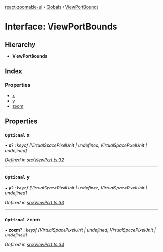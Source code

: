 [react-zoomable-ui](../README.md) › [Globals](../globals.md) › [ViewPortBounds](viewportbounds.md)

# Interface: ViewPortBounds

## Hierarchy

- **ViewPortBounds**

## Index

### Properties

- [x](viewportbounds.md#optional-x)
- [y](viewportbounds.md#optional-y)
- [zoom](viewportbounds.md#optional-zoom)

## Properties

### `Optional` x

• **x**? : _keyof [VirtualSpacePixelUnit | undefined, VirtualSpacePixelUnit | undefined]_

_Defined in [src/ViewPort.ts:32](https://github.com/aarondail/react-zoomable-ui/blob/d41a716/src/ViewPort.ts#L32)_

---

### `Optional` y

• **y**? : _keyof [VirtualSpacePixelUnit | undefined, VirtualSpacePixelUnit | undefined]_

_Defined in [src/ViewPort.ts:33](https://github.com/aarondail/react-zoomable-ui/blob/d41a716/src/ViewPort.ts#L33)_

---

### `Optional` zoom

• **zoom**? : _keyof [VirtualSpacePixelUnit | undefined, VirtualSpacePixelUnit | undefined]_

_Defined in [src/ViewPort.ts:34](https://github.com/aarondail/react-zoomable-ui/blob/d41a716/src/ViewPort.ts#L34)_
